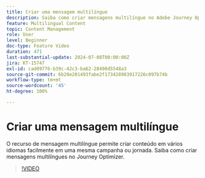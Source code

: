 ```yaml
---
title: Criar uma mensagem multilíngue
description: Saiba como criar mensagens multilíngue no Adobe Journey Optimizer.
feature: Multilingual Content
topic: Content Management
role: User
level: Beginner
doc-type: Feature Video
duration: 471
last-substantial-update: 2024-07-08T00:00:00Z
jira: KT-15747
exl-id: cad09776-b39c-42c3-ba62-28490d5548a3
source-git-commit: 6b20e201493fabe2f173428983917226c097b74b
workflow-type: tm+mt
source-wordcount: '45'
ht-degree: 100%

---
```


# Criar uma mensagem multilíngue

O recurso de mensagem multilíngue permite criar conteúdo em vários idiomas facilmente em uma mesma campanha ou jornada. Saiba como criar mensagens multilíngues no Journey Optimizer.

>[!VIDEO](https://video.tv.adobe.com/v/3430921/?learn=on)
